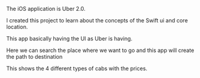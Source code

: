The iOS application is Uber 2.0.

I created this project to learn about the concepts of the Swift ui and core location.

This app basically having the UI as Uber is having.

Here we can search the place where we want to go and this app will create the path to destination

This shows the 4 different types of cabs with the prices.

